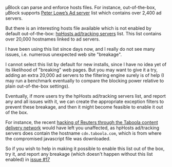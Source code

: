 µBlock can parse and enforce hosts files. For instance, out-of-the-box, µBlock supports [Peter Lowe’s Ad server](http://pgl.yoyo.org/) list which contains over 2,400 ad servers.

But there is an interesting hosts file available which is not enabled by default out-of-the-box: [hpHosts ad/tracking servers](http://hosts-file.net/) list. This list contains over 20,000 hostnames linked to ad servers.

I have been using this list since days now, and I really do not see many issues, i.e. numerous unexpected web site "breakage".

I cannot select this list by default for new installs, since I have no idea yet of its likelihood of "breaking" web pages. But you may want to give it a try, adding an extra 20,000 ad servers to the filtering engine surely is of help (I may run a benchmark eventually to compare the blocking power relative to plain out-of-the-box settings).

Eventually, if more users try the hpHosts ad/tracking servers list, and report any and all issues with it, we can create the appropriate exception filters to prevent these breakage, and then it might become feasible to enable it out of the box.

For instance, the recent [hacking of Reuters through the Taboola content delivery network](http://www.ibtimes.co.uk/reuters-hacked-by-syrian-electronic-army-via-taboola-ad-1453717) would have left you unaffected, as hpHosts ad/tracking servers does contain the hostname `cdn.taboola.com`, which is from where the compromised javascript file was downloaded.

So if you wish to help in making it possible to enable this list out of the box, try it, and report any breakage (which doesn't happen without this list enabled) in [issue #17](https://github.com/gorhill/uBlock/issues/17)